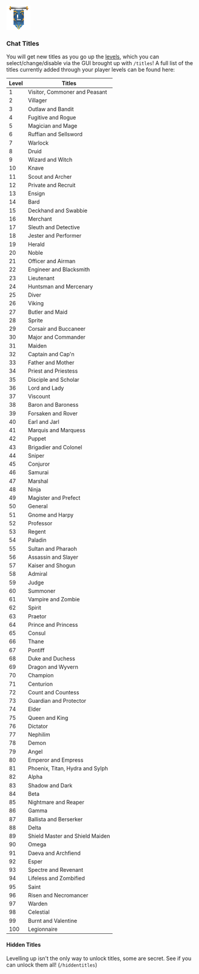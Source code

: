 ![ribbon](images/L-ribbon.png) 

### Chat Titles

You will get new titles as you go up the [levels](levels.md), which you can select/change/disable via the GUI brought up with `/titles`!
A full list of the titles currently added through your player levels can be found here:

|Level|Titles|
|---|---|
|1|Visitor, Commoner and Peasant|
|2|Villager|
|3|Outlaw and Bandit|
|4|Fugitive and Rogue|
|5|Magician and Mage|
|6|Ruffian and Sellsword|
|7|Warlock|
|8|Druid|
|9|Wizard and Witch|
|10|Knave|
|11|Scout and Archer|
|12|Private and Recruit|
|13|Ensign|
|14|Bard|
|15|Deckhand and Swabbie|
|16|Merchant|
|17|Sleuth and Detective|
|18|Jester and Performer|
|19|Herald|
|20|Noble|
|21|Officer and Airman|
|22|Engineer and Blacksmith|
|23|Lieutenant|
|24|Huntsman and Mercenary|
|25|Diver|
|26|Viking|
|27|Butler and Maid|
|28|Sprite|
|29|Corsair and Buccaneer|
|30|Major and Commander|
|31|Maiden|
|32|Captain and Cap'n|
|33|Father and Mother|
|34|Priest and Priestess|
|35|Disciple and Scholar|
|36|Lord and Lady|
|37|Viscount|
|38|Baron and Baroness|
|39|Forsaken and Rover|
|40|Earl and Jarl|
|41|Marquis and Marquess|
|42|Puppet|
|43|Brigadier and Colonel|
|44|Sniper|
|45|Conjuror|
|46|Samurai|
|47|Marshal|
|48|Ninja|
|49|Magister and Prefect|
|50|General|
|51|Gnome and Harpy|
|52|Professor|
|53|Regent|
|54|Paladin|
|55|Sultan and Pharaoh|
|56|Assassin and Slayer|
|57|Kaiser and Shogun|
|58|Admiral|
|59|Judge|
|60|Summoner|
|61|Vampire and Zombie|
|62|Spirit|
|63|Praetor|
|64|Prince and Princess|
|65|Consul|
|66|Thane|
|67|Pontiff|
|68|Duke and Duchess|
|69|Dragon and Wyvern|
|70|Champion|
|71|Centurion|
|72|Count and Countess|
|73|Guardian and Protector|
|74|Elder|
|75|Queen and King|
|76|Dictator|
|77|Nephilim|
|78|Demon|
|79|Angel|
|80|Emperor and Empress|
|81|Phoenix, Titan, Hydra and Sylph|
|82|Alpha|
|83|Shadow and Dark|
|84|Beta|
|85|Nightmare and Reaper|
|86|Gamma|
|87|Ballista and Berserker|
|88|Delta|
|89|Shield Master and Shield Maiden|
|90|Omega|
|91|Daeva and Archfiend|
|92|Esper|
|93|Spectre and Revenant|
|94|Lifeless and Zombified|
|95|Saint|
|96|Risen and Necromancer|
|97|Warden|
|98|Celestial|
|99|Burnt and Valentine|
|100|Legionnaire|

#### Hidden Titles

Levelling up isn't the only way to unlock titles, some are secret. See if you can unlock them all! (`/hiddentitles`)
